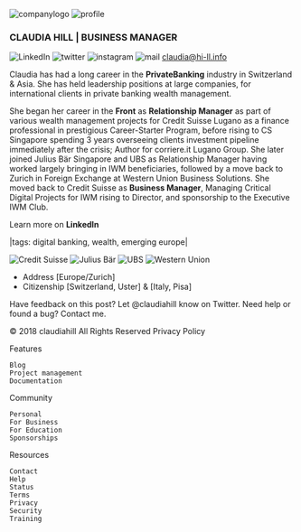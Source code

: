 ![companylogo](https://lh6.googleusercontent.com/f4cIkwXxhqnp6bOlwdcVf8mQ-OeZhbmLUsJ2TdVqSMD65WNyHuIiwYXWLlc=w40)
![profile](https://lh6.googleusercontent.com/Sgnp1O_TtQZBTkORCtzgIiSH2lAnvTowgMerMSx0J5hZPZDe_cqcxaMhte8=w40) 

### CLAUDIA HILL | BUSINESS MANAGER
![LinkedIn](https://lh5.googleusercontent.com/-bTfap3my7W4NXJgh20bQin-Q3W1PGUS-xuw5B3PuuRjoG5Ov8khzqiSfvs=w50)
![twitter](https://lh5.googleusercontent.com/a22yI-6dVlUoNbGd1_PYNa9lvKpaYWYD_AxYHaE5W7Ry1nnXi4L9ldV6qk8=w50)
![instagram](https://lh5.googleusercontent.com/n777S_0bN5E_hMmetDXC2vgMCEe1Y-fE0-xmmxUIr2noRm_YjkHLwjYWv-I=w50) 
![mail](https://lh6.googleusercontent.com/Qhi7XFcsQ_j4x8V_HaOdsyESNTDSYk5QaAxXGB4tzHGkV8hjBnW5ik63miQ=w50) claudia@hi-ll.info

Claudia has had a long career in the **PrivateBanking** industry in Switzerland & Asia. She has held leadership positions at large companies, for international clients in private banking wealth management.

She began her career in the **Front** as **Relationship Manager** as part of various wealth management projects for Credit Suisse Lugano as a finance professional in prestigious Career-Starter Program, before rising to CS Singapore spending 3 years overseeing clients investment pipeline immediately after the crisis; Author for corriere.it Lugano Group. She later joined Julius Bär Singapore and UBS as Relationship Manager having worked largely bringing in IWM beneficiaries, followed by a move back to Zurich in Foreign Exchange at Western Union Business Solutions. She moved back to Credit Suisse as **Business Manager**, Managing Critical Digital Projects for IWM rising to Director, and sponsorship to the Executive IWM Club.

Learn more on  **LinkedIn**

|tags: digital banking, wealth, emerging europe|

![Credit Suisse](https://media.licdn.com/dms/image/C4D0BAQHeKEVElO-A3Q/company-logo_400_400/0?e=1544659200&v=beta&t=0miG5O3W0_PkCoX4oBCqkUED-uR_9NhWlqOwr50NrG8=w40)
![Julius Bär](https://media.licdn.com/dms/image/C4E0BAQGTAN4g-27J2w/company-logo_400_400/0?e=1544659200&v=beta&t=WvV3uuYqJXSZosC8kx6tc0bAjJ4DCtUWdhNoElFXJNc=w40)
![UBS](https://media.licdn.com/dms/image/C4D0BAQE2myS7fLS2Tw/company-logo_400_400/0?e=1544659200&v=beta&t=Xu9y0YFNkwGe6ixi5pYNEL2_Nz-wck46uttjJ3gSbhM=w2400)
![Western Union](https://media.licdn.com/dms/image/C4E0BAQGq3mdM2j4Omw/company-logo_400_400/0?e=1544659200&v=beta&t=Udki1u3uU2TQwkBbo_wMQ9xjtrVvg1f7WtZvPqm50DQ=w40)

- Address [Europe/Zurich]
- Citizenship [Switzerland, Uster] & [Italy, Pisa]


Have feedback on this post? Let @claudiahill know on Twitter.
Need help or found a bug? Contact me.

© 2018 claudiahill  All Rights Reserved  Privacy Policy

Features

    Blog
    Project management
    Documentation

Community

    Personal
    For Business
    For Education
    Sponsorships

Resources

    Contact
    Help
    Status
    Terms
    Privacy
    Security
    Training
